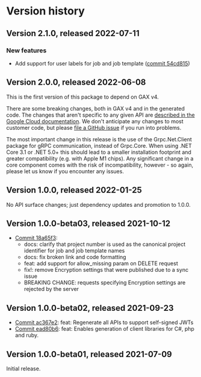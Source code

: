 # Version history

## Version 2.1.0, released 2022-07-11

### New features

- Add support for user labels for job and job template ([commit 54cd815](https://github.com/googleapis/google-cloud-dotnet/commit/54cd81514064475bbab6b28357eb9cb57f17e986))

## Version 2.0.0, released 2022-06-08

This is the first version of this package to depend on GAX v4.

There are some breaking changes, both in GAX v4 and in the generated
code. The changes that aren't specific to any given API are [described in the Google Cloud
documentation](https://cloud.google.com/dotnet/docs/reference/help/breaking-gax4).
We don't anticipate any changes to most customer code, but please [file a
GitHub issue](https://github.com/googleapis/google-cloud-dotnet/issues/new/choose)
if you run into problems.

The most important change in this release is the use of the Grpc.Net.Client package
for gRPC communication, instead of Grpc.Core. When using .NET Core 3.1 or .NET 5.0+
this should lead to a smaller installation footprint and greater compatibility (e.g.
with Apple M1 chips). Any significant change in a core component comes with the risk
of incompatibility, however - so again, please let us know if you encounter any
issues.
## Version 1.0.0, released 2022-01-25

No API surface changes; just dependency updates and promotion to 1.0.0.

## Version 1.0.0-beta03, released 2021-10-12

- [Commit 18a65f3](https://github.com/googleapis/google-cloud-dotnet/commit/18a65f3):
  - docs: clarify that project number is used as the canonical project identifier for job and job template names
  - docs: fix broken link and code formatting
  - feat: add support for allow_missing param on DELETE request
  - fix!: remove Encryption settings that were published due to a sync issue
  - BREAKING CHANGE: requests specifying Encryption settings are rejected by the server

## Version 1.0.0-beta02, released 2021-09-23

- [Commit ac367e2](https://github.com/googleapis/google-cloud-dotnet/commit/ac367e2): feat: Regenerate all APIs to support self-signed JWTs
- [Commit ead80b6](https://github.com/googleapis/google-cloud-dotnet/commit/ead80b6): feat: Enables generation of client libraries for C#, php and ruby.

## Version 1.0.0-beta01, released 2021-07-09

Initial release.
